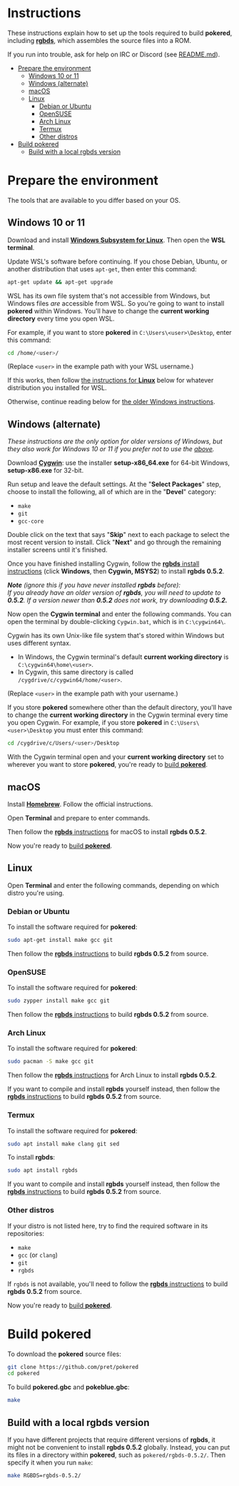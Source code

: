 # Instructions

These instructions explain how to set up the tools required to build **pokered**, including [**rgbds**](https://github.com/gbdev/rgbds), which assembles the source files into a ROM.

If you run into trouble, ask for help on IRC or Discord (see [README.md](README.md)).

- [Prepare the environment](#prepare-the-environment)
  * [Windows 10 or 11](#windows-10-or-11)
  * [Windows (alternate)](#windows-alternate)
  * [macOS](#macos)
  * [Linux](#linux)
    + [Debian or Ubuntu](#debian-or-ubuntu)
    + [OpenSUSE](#opensuse)
    + [Arch Linux](#arch-linux)
    + [Termux](#termux)
    + [Other distros](#other-distros)
- [Build pokered](#build-pokered)
  * [Build with a local rgbds version](#build-with-a-local-rgbds-version)


# Prepare the environment

The tools that are available to you differ based on your OS.

## Windows 10 or 11

Download and install [**Windows Subsystem for Linux**](https://docs.microsoft.com/en-us/windows/wsl/install-win10). Then open the **WSL terminal**.

Update WSL's software before continuing. If you chose Debian, Ubuntu, or another distribution that uses `apt-get`, then enter this command:

```bash
apt-get update && apt-get upgrade
```

WSL has its own file system that's not accessible from Windows, but Windows files *are* accessible from WSL. So you're going to want to install **pokered** within Windows. You'll have to change the **current working directory** every time you open WSL.

For example, if you want to store **pokered** in `C:\Users\<user>\Desktop`, enter this command:

```bash
cd /home/<user>/
```

(Replace `<user>` in the example path with your WSL username.)

If this works, then follow [the instructions for **Linux**](#linux) below for whatever distribution you installed for WSL.

Otherwise, continue reading below for [the older Windows instructions](#windows-alternate).


## Windows (alternate)

*These instructions are the only option for older versions of Windows, but they also work for Windows 10 or 11 if you prefer not to use the [above](#windows-10-or-11).*

Download [**Cygwin**](http://cygwin.com/install.html): use the installer **setup-x86_64.exe** for 64-bit Windows, **setup-x86.exe** for 32-bit.

Run setup and leave the default settings. At the "**Select Packages**" step, choose to install the following, all of which are in the "**Devel**" category:

- `make`
- `git`
- `gcc-core`

Double click on the text that says "**Skip**" next to each package to select the most recent version to install. Click "**Next**" and go through the remaining installer screens until it's finished.

Once you have finished installing Cygwin, follow the [**rgbds** install instructions](https://rgbds.gbdev.io/install#pre-built) (click **Windows**, then **Cygwin, MSYS2**) to install **rgbds 0.5.2**.

***Note** (ignore this if you have never installed **rgbds** before):  
If you already have an older version of **rgbds**, you will need to update to **0.5.2**. If a version newer than **0.5.2** does not work, try downloading **0.5.2.***

Now open the **Cygwin terminal** and enter the following commands. You can open the terminal by double-clicking `Cygwin.bat`, which is in ``C:\cygwin64\``.

Cygwin has its own Unix-like file system that's stored within Windows but uses different syntax.
* In Windows, the Cygwin terminal's default **current working directory** is `C:\cygwin64\home\<user>`.
* In Cygwin, this same directory is called `/cygdrive/c/cygwin64/home/<user>`. 

(Replace `<user>` in the example path with your username.)
  
If you store **pokered** somewhere other than the default directory, you'll have to change the **current working directory** in the Cygwin terminal every time you open Cygwin. For example, if you store **pokered** in `C:\Users\<user>\Desktop` you must enter this command:

```bash
cd /cygdrive/c/Users/<user>/Desktop
```

With the Cygwin terminal open and your **current working directory** set to wherever you want to store **pokered**, you're ready to [build **pokered**](#build-pokered).


## macOS

Install [**Homebrew**](https://brew.sh/). Follow the official instructions.

Open **Terminal** and prepare to enter commands.

Then follow the [**rgbds** instructions](https://rgbds.gbdev.io/install#pre-built) for macOS to install **rgbds 0.5.2**.

Now you're ready to [build **pokered**](#build-pokered).


## Linux

Open **Terminal** and enter the following commands, depending on which distro you're using.

### Debian or Ubuntu

To install the software required for **pokered**:

```bash
sudo apt-get install make gcc git
```

Then follow the [**rgbds** instructions](https://rgbds.gbdev.io/install#building-from-source) to build **rgbds 0.5.2** from source.

### OpenSUSE

To install the software required for **pokered**:

```bash
sudo zypper install make gcc git
```

Then follow the [**rgbds** instructions](https://rgbds.gbdev.io/install#building-from-source) to build **rgbds 0.5.2** from source.

### Arch Linux

To install the software required for **pokered**:

```bash
sudo pacman -S make gcc git
```

Then follow the [**rgbds** instructions](https://rgbds.gbdev.io/install#pre-built) for Arch Linux to install **rgbds 0.5.2**.

If you want to compile and install **rgbds** yourself instead, then follow the [**rgbds** instructions](https://rgbds.gbdev.io/install#building-from-source) to build **rgbds 0.5.2** from source.

### Termux

To install the software required for **pokered**:

```bash
sudo apt install make clang git sed
```

To install **rgbds**:

```bash
sudo apt install rgbds
```

If you want to compile and install **rgbds** yourself instead, then follow the [**rgbds** instructions](https://rgbds.gbdev.io/install#building-from-source) to build **rgbds 0.5.2** from source.

### Other distros

If your distro is not listed here, try to find the required software in its repositories:

- `make`
- `gcc` (or `clang`)
- `git`
- `rgbds`

If `rgbds` is not available, you'll need to follow the [**rgbds** instructions](https://rgbds.gbdev.io/install#building-from-source) to build **rgbds 0.5.2** from source.

Now you're ready to [build **pokered**](#build-pokered).


# Build pokered

To download the **pokered** source files:

```bash
git clone https://github.com/pret/pokered
cd pokered
```

To build **pokered.gbc** and **pokeblue.gbc**:

```bash
make
```

## Build with a local rgbds version

If you have different projects that require different versions of **rgbds**, it might not be convenient to install **rgbds 0.5.2** globally. Instead, you can put its files in a directory within **pokered**, such as `pokered/rgbds-0.5.2/`. Then specify it when you run `make`:

```bash
make RGBDS=rgbds-0.5.2/
```
